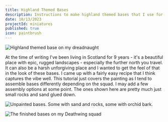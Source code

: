 ```yaml
---
title: Highland Themed Bases
description: Instructions to make highland themed bases that I use for my Dark Angels army.
date: 10/13/2023
projectId: miniatures
published: true
icon: paintbrush
---
```


<script>
    import PaintingTutorial from "../lib/components/PaintingTutorial.svelte";
    import { HIGHLAND_BASE_PAINTS } from "../lib/data/paintColourData";
    import { HIGHLAND_BASE_STEPS } from "../lib/data/paintingStepsData";

    const coverImage = "images/miniatures/highland-bases/bases_6.webp";
</script>

![Highland themed base on my dreadnaught](miniatures/gallery/da-dreadnaught-alpha.webp)

At the time of writing I've been living in Scotland for 9 years - it's a beautiful place with epic, rugged landscapes - especially the further north you travel. It can also be a harsh unforgiving place and I wanted to get the feel of that in the look of these bases. I came up with a fairly easy recipe that I think captures the vibe well. This tutorial just covers the painting as I tend to assemble bases differently depending on the squad. I may add a few assembly options at some point. The ones shown here are pretty much just small rocks and sand glued down.

![Unpainted bases. Some with sand and rocks, some with orchid bark. ](miniatures/highland-bases/unpainted-bases.webp)

<PaintingTutorial
    paints={HIGHLAND_BASE_PAINTS}
    paintingSteps={HIGHLAND_BASE_STEPS}
    title="Highland themed bases"/>

![The finished bases on my Deathwing squad](miniatures/gallery/deathwing2-alpha.webp)
